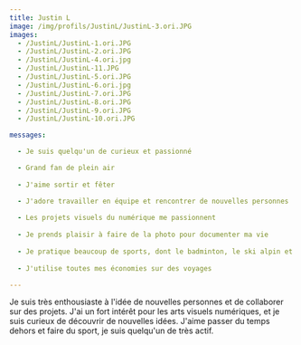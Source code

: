 ```yaml
---
title: Justin L 
image: /img/profils/JustinL/JustinL-3.ori.JPG
images:
  - /JustinL/JustinL-1.ori.JPG
  - /JustinL/JustinL-2.ori.JPG
  - /JustinL/JustinL-4.ori.jpg
  - /JustinL/JustinL-11.JPG
  - /JustinL/JustinL-5.ori.JPG
  - /JustinL/JustinL-6.ori.jpg
  - /JustinL/JustinL-7.ori.JPG
  - /JustinL/JustinL-8.ori.JPG
  - /JustinL/JustinL-9.ori.JPG
  - /JustinL/JustinL-10.ori.JPG

messages:

  - Je suis quelqu'un de curieux et passionné 

  - Grand fan de plein air
    
  - J'aime sortir et fêter 

  - J'adore travailler en équipe et rencontrer de nouvelles personnes
    
  - Les projets visuels du numérique me passionnent
    
  - Je prends plaisir à faire de la photo pour documenter ma vie
    
  - Je pratique beaucoup de sports, dont le badminton, le ski alpin et le skate
    
  - J'utilise toutes mes économies sur des voyages

---
```

Je suis très enthousiaste à l'idée de nouvelles personnes et de collaborer sur des projets. J'ai un fort intérêt pour les arts visuels numériques, et je suis curieux de découvrir de nouvelles idées. J'aime passer du temps dehors et faire du sport, je suis quelqu'un de très actif. 
